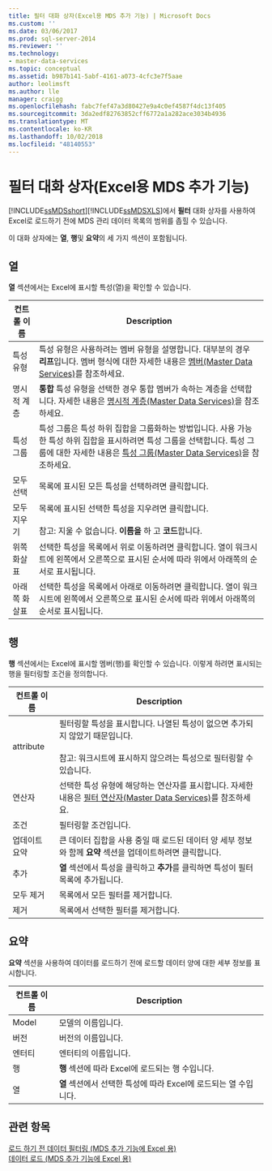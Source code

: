 ```yaml
---
title: 필터 대화 상자(Excel용 MDS 추가 기능) | Microsoft Docs
ms.custom: ''
ms.date: 03/06/2017
ms.prod: sql-server-2014
ms.reviewer: ''
ms.technology:
- master-data-services
ms.topic: conceptual
ms.assetid: b987b141-5abf-4161-a073-4cfc3e7f5aae
author: leolimsft
ms.author: lle
manager: craigg
ms.openlocfilehash: fabc7fef47a3d80427e9a4c0ef4587f4dc13f405
ms.sourcegitcommit: 3da2edf82763852cff6772a1a282ace3034b4936
ms.translationtype: MT
ms.contentlocale: ko-KR
ms.lasthandoff: 10/02/2018
ms.locfileid: "48140553"
---
```

# <a name="filter-dialog-box-mds-add-in-for-excel"></a>필터 대화 상자(Excel용 MDS 추가 기능)
  [!INCLUDE[ssMDSshort](../../includes/ssmdsshort-md.md)][!INCLUDE[ssMDSXLS](../../includes/ssmdsxls-md.md)]에서 **필터** 대화 상자를 사용하여 Excel로 로드하기 전에 MDS 관리 데이터 목록의 범위를 좁힐 수 있습니다.  
  
 이 대화 상자에는 **열**, **행**및 **요약**의 세 가지 섹션이 포함됩니다.  
  
## <a name="columns"></a>열  
 **열** 섹션에서는 Excel에 표시할 특성(열)을 확인할 수 있습니다.  
  
|컨트롤 이름|Description|  
|------------------|-----------------|  
|특성 유형|특성 유형은 사용하려는 멤버 유형을 설명합니다. 대부분의 경우 **리프**입니다. 멤버 형식에 대한 자세한 내용은 [멤버&#40;Master Data Services&#41;](../members-master-data-services.md)를 참조하세요.|  
|명시적 계층|**통합** 특성 유형을 선택한 경우 통합 멤버가 속하는 계층을 선택합니다. 자세한 내용은 [명시적 계층&#40;Master Data Services&#41;](../explicit-hierarchies-master-data-services.md)을 참조하세요.|  
|특성 그룹|특성 그룹은 특성 하위 집합을 그룹화하는 방법입니다. 사용 가능한 특성 하위 집합을 표시하려면 특성 그룹을 선택합니다. 특성 그룹에 대한 자세한 내용은 [특성 그룹&#40;Master Data Services&#41;](../attribute-groups-master-data-services.md)을 참조하세요.|  
|모두 선택|목록에 표시된 모든 특성을 선택하려면 클릭합니다.|  
|모두 지우기|목록에 표시된 선택한 특성을 지우려면 클릭합니다.<br /><br /> 참고: 지울 수 없습니다. **이름을** 하 고 **코드**합니다.|  
|위쪽 화살표|선택한 특성을 목록에서 위로 이동하려면 클릭합니다. 열이 워크시트에 왼쪽에서 오른쪽으로 표시된 순서에 따라 위에서 아래쪽의 순서로 표시됩니다.|  
|아래쪽 화살표|선택한 특성을 목록에서 아래로 이동하려면 클릭합니다. 열이 워크시트에 왼쪽에서 오른쪽으로 표시된 순서에 따라 위에서 아래쪽의 순서로 표시됩니다.|  
  
## <a name="rows"></a>행  
 **행** 섹션에서는 Excel에 표시할 멤버(행)를 확인할 수 있습니다. 이렇게 하려면 표시되는 행을 필터링할 조건을 정의합니다.  
  
|컨트롤 이름|Description|  
|------------------|-----------------|  
|attribute|필터링할 특성을 표시합니다. 나열된 특성이 없으면 추가되지 않았기 때문입니다.<br /><br /> 참고: 워크시트에 표시하지 않으려는 특성으로 필터링할 수 있습니다.|  
|연산자|선택한 특성 유형에 해당하는 연산자를 표시합니다. 자세한 내용은 [필터 연산자&#40;Master Data Services&#41;](../filter-operators-master-data-services.md)를 참조하세요.|  
|조건|필터링할 조건입니다.|  
|업데이트 요약|큰 데이터 집합을 사용 중일 때 로드된 데이터 양 세부 정보와 함께 **요약** 섹션을 업데이트하려면 클릭합니다.|  
|추가|**열** 섹션에서 특성을 클릭하고 **추가**를 클릭하면 특성이 필터 목록에 추가됩니다.|  
|모두 제거|목록에서 모든 필터를 제거합니다.|  
|제거|목록에서 선택한 필터를 제거합니다.|  
  
## <a name="summary"></a>요약  
 **요약** 섹션을 사용하여 데이터를 로드하기 전에 로드할 데이터 양에 대한 세부 정보를 표시합니다.  
  
|컨트롤 이름|Description|  
|------------------|-----------------|  
|Model|모델의 이름입니다.|  
|버전|버전의 이름입니다.|  
|엔터티|엔터티의 이름입니다.|  
|행|**행** 섹션에 따라 Excel에 로드되는 행 수입니다.|  
|열|**열** 섹션에서 선택한 특성에 따라 Excel에 로드되는 열 수입니다.|  
  
## <a name="see-also"></a>관련 항목  
 [로드 하기 전 데이터 필터링 &#40;MDS 추가 기능에 Excel 용&#41;](filter-data-before-exporting-mds-add-in-for-excel.md)   
 [데이터 로드 &#40;MDS 추가 기능에 Excel 용&#41;](overview-exporting-data-to-excel-mds-add-in-for-excel.md)  
  
  

